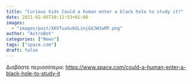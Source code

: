 ```yaml
---
title: "Curious kids Could a human enter a black hole to study it?"
date: 2021-02-05T10:12:53+01:00
images:
  - "images/post/XKVTuaSvbGLinjGdJW3aRP.png"
author: "AstroBot"
categories: ["News"]
tags: ["space.com"]
draft: false
---
```




Διαβάστε περισσότερα: https://www.space.com/could-a-human-enter-a-black-hole-to-study-it
